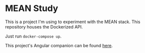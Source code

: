 # MEAN Study

This is a project I'm using to experiment with the MEAN stack. This repository houses the Dockerized API.

Just run `docker-compose up`.

This project's Angular companion can be found [here](http://github.com/malowitzki/ngrx-study).
